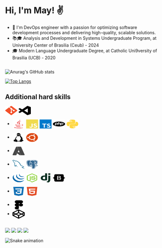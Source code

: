 # Hi, I'm May! ✌ 

- 💼 I'm DevOps engineer with a passion for optimizing software development processes and delivering high-quality, scalable solutions.
- 📚🎓 Analysis and Development in Systems Undergraduate Program, at University Center of Brasilia (Ceub) - 2024
- 🎓 Modern Language Undergraduate Degree, at Catholic Uni9versity of Brasilia (UCB) - 2020

##

![Anurag's GitHub stats](https://github-readme-stats.vercel.app/api?username=mayumayara&show_icons=true&bg_color=00000000)

[![Top Langs](https://github-readme-stats.vercel.app/api/top-langs/?username=mayumayara&layout=compact)](https://github.com/mayumayara/github-readme-stats)

## Additional hard skills

 <img align="center" alt="May-Git" height="30" width="40" src="https://raw.githubusercontent.com/devicons/devicon/master/icons/git/git-plain.svg">  <img align="center" alt="May-Vscode" height="30" width="40" src="https://raw.githubusercontent.com/devicons/devicon/master/icons/vscode/vscode-plain.svg">

* <img align="center" alt="May-Java" height="30" width="40" src="https://raw.githubusercontent.com/devicons/devicon/master/icons/java/java-plain.svg">  <img align="center" alt="May-Js" height="30" width="40" src="https://raw.githubusercontent.com/devicons/devicon/master/icons/javascript/javascript-plain.svg">  <img align="center" alt="May-Ts" height="30" width="40" src="https://raw.githubusercontent.com/devicons/devicon/master/icons/typescript/typescript-plain.svg">  <img align="center" alt="May-Php" height="30" width="40" src="https://raw.githubusercontent.com/devicons/devicon/master/icons/php/php-plain.svg">  <img align="center" alt="May-Python" height="30" width="40" src="https://raw.githubusercontent.com/devicons/devicon/master/icons/python/python-plain.svg">

* <img align="center" alt="May-Linux" height="30" width="40" src="https://raw.githubusercontent.com/devicons/devicon/master/icons/linux/linux-plain.svg">  <img align="center" alt="May-Ubuntu" height="30" width="40" src="https://raw.githubusercontent.com/devicons/devicon/master/icons/ubuntu/ubuntu-plain.svg">

* <img align="center" alt="May-Azure" height="30" width="40" src="https://raw.githubusercontent.com/devicons/devicon/master/icons/azure/azure-plain.svg">

* <img align="center" alt="May-Mysql" height="30" width="40" src="https://raw.githubusercontent.com/devicons/devicon/master/icons/mysql/mysql-plain.svg">  <img align="center" alt="May-Postgresql" height="30" width="40" src="https://raw.githubusercontent.com/devicons/devicon/master/icons/postgresql/postgresql-plain.svg">

* <img align="center" alt="May-Jquery" height="30" width="40" src="https://raw.githubusercontent.com/devicons/devicon/master/icons/jquery/jquery-plain.svg">  <img align="center" alt="May-Nodejs" height="30" width="40" src="https://raw.githubusercontent.com/devicons/devicon/master/icons/nodejs/nodejs-plain.svg">  <img align="center" alt="May-Django" height="30" width="40" src="https://raw.githubusercontent.com/devicons/devicon/master/icons/django/django-plain.svg">  <img align="center" alt="May-Bootstrap" height="30" width="40" src="https://raw.githubusercontent.com/devicons/devicon/master/icons/bootstrap/bootstrap-plain.svg"> 

* <img align="center" alt="May-Css" height="30" width="40" src="https://raw.githubusercontent.com/devicons/devicon/master/icons/css3/css3-plain.svg">  <img align="center" alt="May-Html5" height="30" width="40" src="https://raw.githubusercontent.com/devicons/devicon/master/icons/html5/html5-plain.svg">

* <img align="center" alt="May-Fig" height="30" width="40" src="https://raw.githubusercontent.com/devicons/devicon/master/icons/figma/figma-plain.svg">

* <img align="center" alt="May-Codepen" height="30" width="40" src="https://raw.githubusercontent.com/devicons/devicon/master/icons/codepen/codepen-plain.svg">

##

<div> 
  </a>
  </a>
 	</a>
 <a href="https://discord.gg/mayu_mayara#3666" target="_blank"><img src="https://img.shields.io/badge/Discord-7289DA?style=for-the-badge&logo=discord&logoColor=white" target="_blank"></a> 
  <a href = "mailto:mayaraap22@gmail.com"><img src="https://img.shields.io/badge/-Gmail-%23333?style=for-the-badge&logo=gmail&logoColor=white" target="_blank"></a>
  <a href="https://www.linkedin.com/in/mayara-a-peres-/" target="_blank"><img src="https://img.shields.io/badge/-LinkedIn-%230077B5?style=for-the-badge&logo=linkedin&logoColor=white" target="_blank"></a>
   <a href="https://codepen.io/mayumayara" target="_blank"><img src="https://img.shields.io/badge/Codepen-000000?style=for-the-badge&logo=codepen&logoColor=white" target="_blank"></a>
  
</div>

![Snake animation](https://github.com/mayumayara/mayumayuara/blob/output/github-contribution-grid-snake.svg)
